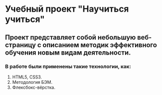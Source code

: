 # Учебный проект __"Научиться учиться"__
## Проект представляет собой небольшую веб-страницу с описанием методик эффективного обучения новым видам деятельности.
### В работе были применены такие технологии, как:
1. HTML5, CSS3.
2. Методология БЭМ.
3. Флексбокс-вёрстка.
